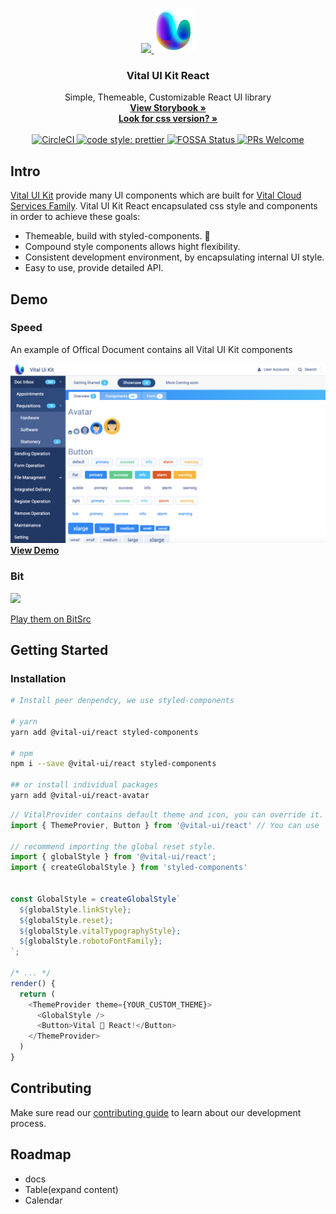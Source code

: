 <p align="center">
  <a href="https://gss-fed.github.io/vital-ui-kit-react/">
    <img src="https://raw.githubusercontent.com/GSS-FED/vital-ui-kit/develop/assets/img/icon.png" height=72 />
    <img src="https://raw.githubusercontent.com/GSS-FED/vital-ui-kit-react/master/assets/uwillx.png" height=72 />
  </a>
</p>
<h3 align="center">Vital UI Kit React</h3>
<p align="center">
  Simple, Themeable, Customizable React UI library
  <br>
  <a href="https://gss-fed.github.io/vital-ui-kit-react/">
    <strong>View Storybook &raquo;</strong>
  </a>
  <br>
  <a href="https://github.com/GSS-FED/vital-ui-kit">
    <strong>Look for css version? &raquo;</strong>
  </a>
  <br>
  <br>
  <a href="https://circleci.com/gh/GSS-FED/vital-ui-kit-react/tree/master">
    <img src="https://circleci.com/gh/GSS-FED/vital-ui-kit-react/tree/master.svg?style=shield" alt="CircleCI"/>
  </a>
  <a href="https://github.com/prettier/prettier">
    <img src="https://img.shields.io/badge/code_style-prettier-ff69b4.svg?style=flat-square" alt="code style: prettier"/>
  </a>
  <a href="https://app.fossa.io/projects/git%2Bgithub.com%2FGSS-FED%2Fvital-ui-kit-react?ref=badge_shield">
    <img src="https://app.fossa.io/api/projects/git%2Bgithub.com%2FGSS-FED%2Fvital-ui-kit-react.svg?type=shield" alt="FOSSA Status"/>
  </a>
  <a href="http://makeapullrequest.com">
    <img src="https://img.shields.io/badge/PRs-welcome-brightgreen.svg?style=flat-square" alt="PRs Welcome"/>
  </a>
</p>

## Intro

[Vital UI Kit](https://github.com/GSS-FED/vital-ui-kit) provide many UI components which are built for [Vital Cloud Services Family](https://www.gsscloud.com/en/). Vital UI Kit React encapsulated css style and components in order to achieve these goals:

- Themeable, build with styled-components. 💅
- Compound style components allows hight flexibility.
- Consistent development environment, by encapsulating internal UI style.
- Easy to use, provide detailed API.

## Demo

### Speed

An example of Offical Document contains all Vital UI Kit components

<img
  src="https://raw.githubusercontent.com/GSS-FED/vital-ui-kit-react/master/assets/demo_screen_shot.png"
/>
<a href="https://speed-vital-react.netlify.com/"><b>View Demo</b></a>

### Bit

<img
  src="https://cdn-images-1.medium.com/max/1600/1*C_gNgDDeyTO_SMXw5sIX5g.gif"
/>

<a href="https://bitsrc.io/gssfed/vital-ui-kit-react">
  Play them on BitSrc
</a>

## Getting Started

### Installation

```bash
# Install peer denpendcy, we use styled-components

# yarn
yarn add @vital-ui/react styled-components

# npm
npm i --save @vital-ui/react styled-components

## or install individual packages
yarn add @vital-ui/react-avatar
```

```js
// VitalProvider contains default theme and icon, you can override it.
import { ThemeProvier, Button } from '@vital-ui/react' // You can use `ThemeProvider` by styled-components, or @vital-ui/react-theme

// recommend importing the global reset style.
import { globalStyle } from '@vital-ui/react';
import { createGlobalStyle } from 'styled-components'


const GlobalStyle = createGlobalStyle`
  ${globalStyle.linkStyle};
  ${globalStyle.reset};
  ${globalStyle.vitalTypographyStyle};
  ${globalStyle.robotoFontFamily};
`;

/* ... */
render() {
  return (
    <ThemeProvider theme={YOUR_CUSTOM_THEME}>
      <GlobalStyle />
      <Button>Vital 💜 React!</Button>
    </ThemeProvider>
  )
}
```

## Contributing

Make sure read our [contributing guide](https://github.com/GSS-FED/vital-ui-kit-react/blob/master/CONTRIBUTING.md) to learn about our development process.

## Roadmap

- docs
- Table(expand content)
- Calendar
